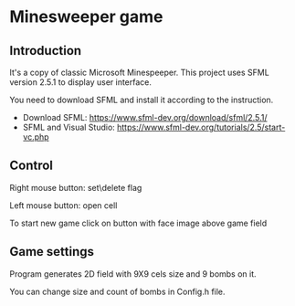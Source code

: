# Minesweeper game
## Introduction

It's a copy of classic Microsoft Minespeeper. This project uses SFML version 2.5.1 to display user interface.

You need to download SFML and install it according to the instruction.
* Download SFML: https://www.sfml-dev.org/download/sfml/2.5.1/
* SFML and Visual Studio: https://www.sfml-dev.org/tutorials/2.5/start-vc.php

## Control
Right mouse button: set\delete flag

Left mouse button: open cell

To start new game click on button with face image above game field

## Game settings
Program generates 2D field with 9X9 cels size and 9 bombs on it.

You can change size and count of bombs in Config.h file.
